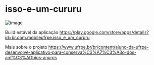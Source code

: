 # isso-e-um-cururu

![image](https://github.com/erbert-gadelha/isso-e-um-cururu/assets/48739173/e89f35c5-e636-4e99-80f1-ba8c4ea30386)

Build estável da aplicação
https://play.google.com/store/apps/details?id=br.com.mobileufrpe.isso_e_um_cururu

Mais sobre o projeto
https://www.ufrpe.br/br/content/aluno-da-ufrpe-desenvolve-aplicativo-para-conserva%C3%A7%C3%A3o-dos-anf%C3%ADbios-anuros
